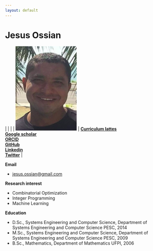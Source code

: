 ```yaml
---
layout: default
---
```


# Jesus Ossian

| | |
| <img src="/assets/images/jossian.png" width="200" height="275"> | [**Curriculum lattes**](http://buscatextual.cnpq.br/buscatextual/visualizacv.do?metodo=apresentar&id=K4746404A5) <br> [**Google scholar**](https://scholar.google.com.br/citations?user=QJoIO_cAAAAJ&hl=pt-BR) <br> [**ORCID**](https://orcid.org/0000-0003-4475-2290) <br> [**GitHub**](https://github.com/jesusossian) <br> [**Linkedin**](https://www.linkedin.com/in/jesus-ossian/) <br> [**Twitter**](https://twitter.com/jesusossian) |

**Email**
- jesus.ossian@gmail.com

**Research interest**
- Combinatorial Optimization
- Integer Programming
- Machine Learning

**Education**
- D.Sc., Systems Engineering and Computer Science, Department of Systems Engineering and Computer Science PESC, 2014
- M.Sc., Systems Engineering and Computer Science, Department of Systems Engineering and Computer Science PESC, 2009
- B.Sc., Mathematics, Department of Mathematics UFPI, 2006
